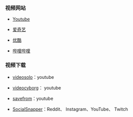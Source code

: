 ### 视频网站

- [Youtube](https://www.youtube.com/)

- [爱奇艺](https://www.iqiyi.com/)

- [优酷](https://www.youku.com/)

- [哔哩哔哩](https://www.bilibili.com/)

### 视频下载

- [videosolo](https://www.videosolo.com/online-video-downloader/)：youtube 

- [videocyborg](https://videocyborg.com/)： youtube

- [savefrom](https://zh.savefrom.net/)：youtube 

- [SocialSnapper](https://socialsnapper.net/)：Reddit、 Instagram、YouTube、 Twitch